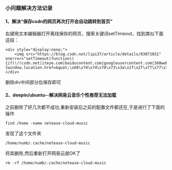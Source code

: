 ### 小问题解决方法记录

####  1、解决“保存csdn的网页再次打开会自动跳转到首页”
右键用文本编辑器打开离线保存的网页，搜索关键词setTimeout，找到类似下面这段：
```
<div style="display:none;">
	<img src="https://blog.csdn.net/lipi37/article/details/83871031" onerror="setTimeout(function(){if(!/(csdn.net|iteye.com|baiducontent.com|googleusercontent.com|360webcache.com|sogoucdn.com|bingj.com|baidu.com)$/.test(window.location.hostname)){window.location.href=&quot;\x68\x74\x74\x70\x73\x3a\x2f\x2f\x77\x77\x77\x2e\x63\x73\x64\x6e\x2e\x6e\x65\x74&quot;}},3000);">
</div>
```
删除div中间部分后保存即可

#### 2、deepin/ubuntu--解决网易云音乐个性推荐无法加载

之前删除了好几次都不成功,重新安装后之前的配置文件都还在,于是进行了下面的操作

```
find /home -name netease-cloud-music
```

发现了这个文件夹

```
/home/numb/.cache/netease-cloud-music
```

将其删除,然后重新打开网易云就OK了

```
rm -rf /home/numb/.cache/netease-cloud-music
```

